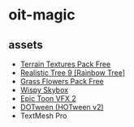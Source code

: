 # oit-magic

## assets

- [Terrain Textures Pack Free](https://assetstore.unity.com/packages/2d/textures-materials/nature/terrain-textures-pack-free-139542)
- [Realistic Tree 9 [Rainbow Tree]](https://assetstore.unity.com/packages/3d/vegetation/trees/realistic-tree-9-rainbow-tree-54622)
- [Grass Flowers Pack Free](https://assetstore.unity.com/packages/2d/textures-materials/nature/grass-flowers-pack-free-138810)
- [Wispy Skybox](https://assetstore.unity.com/packages/2d/textures-materials/sky/wispy-skybox-21737)
- [Epic Toon VFX 2](https://assetstore.unity.com/packages/vfx/particles/spells/epic-toon-vfx-2-157651)
- [DOTween (HOTween v2)](https://assetstore.unity.com/packages/tools/animation/dotween-hotween-v2-27676)
- TextMesh Pro
